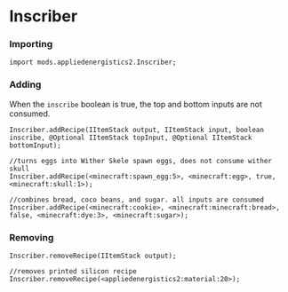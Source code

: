 # Inscriber

### Importing

    import mods.appliedenergistics2.Inscriber;
    

### Adding

When the `inscribe` boolean is true, the top and bottom inputs are not consumed.

    Inscriber.addRecipe(IItemStack output, IItemStack input, boolean inscribe, @Optional IItemStack topInput, @Optional IItemStack bottomInput);
    
    //turns eggs into Wither Skele spawn eggs, does not consume wither skull
    Inscriber.addRecipe(<minecraft:spawn_egg:5>, <minecraft:egg>, true, <minecraft:skull:1>);
    
    //combines bread, coco beans, and sugar. all inputs are consumed
    Inscriber.addRecipe(<minecraft:cookie>, <minecraft:minecraft:bread>, false, <minecraft:dye:3>, <minecraft:sugar>);
    

### Removing

    Inscriber.removeRecipe(IItemStack output);
    
    //removes printed silicon recipe 
    Inscriber.removeRecipe(<appliedenergistics2:material:20>);
